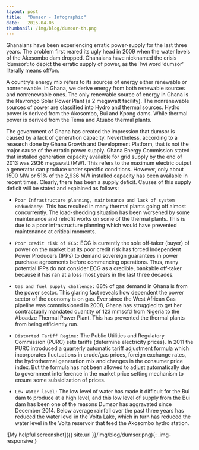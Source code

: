 ```yaml
---
layout: post 
title:  "Dumsor - Infographic"
date:   2015-04-06 
thumbnail: /img/blog/dumsor-th.png
---
```


Ghanaians have been experiencing erratic power-supply for the last three years. The problem first reared its ugly head in 2009 when the water levels of the Akosombo dam dropped. Ghanaians have nicknamed the crisis ‘dumsor’: to depict the erratic supply of power, as the Twi word ‘dumsor’ literally means off/on. 


A country’s energy mix refers to its sources of energy either renewable or nonrenewable. In Ghana, we derive energy from both renewable sources and nonrenewable ones. The only renewable source of energy in Ghana is the Navrongo Solar Power Plant (a 2 megawatt facility). The nonrenewable sources of power are  classified into Hydro and thermal sources. Hydro power is derived from the Akosombo, Bui and Kpong dams. While thermal power is derived from the Tema and Atuabo thermal plants.


The government of Ghana has created the impression that dumsor is caused by a lack of generation capacity. Nevertheless, according to a research done by Ghana Growth and Development Platform, that is not the major cause of the erratic power supply. Ghana Energy Commission stated that installed generation capacity available for grid supply by the end of 2013 was 2936 megawatt (MW). This refers to the maximum electric output a generator can produce under specific conditions. However, only about 1500 MW or 51% of the 2,936 MW installed capacity has been available in recent times. Clearly, there has been a supply deficit. Causes of this supply deficit will be stated and explained as follows:

* `Poor Infrastructure planning, maintenance and lack of system Redundancy:` This has resulted in many thermal plants going off almost concurrently. The load-shedding situation has been worsened by some maintenance and retrofit works on some of the thermal plants. This is due to a poor infrastructure planning which would have prevented maintenance at critical moments.


* `Poor credit risk of ECG:` ECG is currently the sole off-taker (buyer) of power on the market but its poor credit risk has forced Independent Power Producers (IPPs) to demand sovereign guarantees in power purchase agreements before commencing operations.  Thus, many potential IPPs do not consider ECG as a credible, bankable off-taker because it has ran at a loss most years in the last three decades.


* `Gas and fuel supply challenge:` 88% of gas demand in Ghana is from the power sector. This glaring fact reveals how dependent the power sector of the economy is on gas. Ever since the West African Gas pipeline was commissioned in 2008, Ghana has struggled to get her contractually mandated quantity of 123 mmscfd from Nigeria to the Aboadze Thermal Power Plant. This has prevented the thermal plants from being efficiently run.


* `Distorted Tariff Regime:` The Public Utilities and Regulatory Commission (PURC) sets tariffs (determine electricity prices). In 2011 the PURC introduced a quarterly automatic tariff adjustment formula which incorporates fluctuations in crude/gas prices, foreign exchange rates, the hydrothermal generation mix and changes in the consumer price index. But the formula has not been allowed to adjust automatically due to government interference in the market price setting mechanism to ensure some subsidization of prices.


* `Low Water level:` The low level of water has made it difficult for the Bui dam to produce at a high level, and this low level of supply from the Bui dam has been one of the reasons Dumsor has aggravated since December 2014. Below average rainfall over the past three years has reduced the water level in the Volta Lake, which in turn has reduced the water level in the Volta reservoir that feed the Akosombo hydro station. 



![My helpful screenshot]({{ site.url }}/img/blog/dumsor.png){: .img-responsive }


